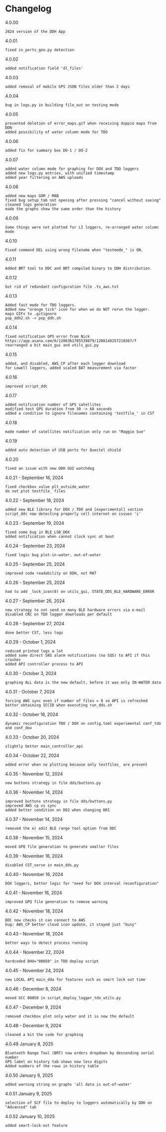 # Changelog

4.0.00

    2024 version of the DDH App

4.0.01 

    fixed in_ports_geo.py detection

4.0.02

    added notification field 'dl_files'

4.0.03

    added removal of mobile GPS JSON files older than 2 days

4.0.04

    bug in logs.py in building file_out on testing mode

4.0.05
    
    prevented deletion of error_maps.gif when receiving doppio maps from DDN
    added possibility of water column mode for TDO

4.0.06

    added fix for summary box DO-1 / DO-2

4.0.07

    added water column mode for graphing for DOX and TDO loggers
    added new logs.py entries, with unified timestamp
    added year filtering on AWS uploads

4.0.08

    added new maps GOM / MAB
    fixed bug setup_tab not opening after pressing "cancel without saving"
    cleaned logs generation
    made the graphs show the same order than the history

4.0.09

    Some things were not plotted for LI loggers, re-arranged water column mode

4.0.10

    Fixed command DEL using wrong filename when "testmode_" is ON.

4.0.11

    Added BRT tool to DDC and BRT compiled binary to DDH distribution.

4.0.12

    Got rid of redundant configuration file .ts_aws.txt

4.0.13

    Added fast mode for TDO loggers.
    Added new "orange tick" icon for when we do NOT rerun the logger.
    maps GIFs to .gitignore
    pop_ddh2.sh -> pop_ddh.sh

4.0.14

    fixed notification GPS error from Nick
    https://app.asana.com/0/1206361785539879/1208148157218367/f
    rearranged a bit main_gui and utils_gui.py

4.0.15

    added, and disabled, AWS_CP after each logger download
    for Lowell loggers, added scaled BAT measurement via factor

4.0.16

    improved script_ddc

4.0.17

    added notification number of GPS satellites
    modified test GPS duration from 30 -> 60 seconds
    added a condition to ignore filenames containing 'testfile_' in CST

4.0.18

    made number of satellites notification only run on "Maggie Sue"

4.0.19

    added auto detection of USB ports for Quectel shield

4.0.20

    fixed an issue with new DDH GUI watchdog

4.0.21 - September 16, 2024

    fixed checkbox value plt_outside_water
    do not plot testfile_ files

4.0.22 - September 18, 2024

    added new BLE library for DOX / TDO and [experimental] section
    script_ddc now detecting properly cell internet on issues 'i'

4.0.23 - September 19, 2024

    fixed some bug in BLE_LSB_DOX
    added notification when cannot clock sync at boot

4.0.24 - September 23, 2024

    fixed logic bug plot-in-water, out-of-water

4.0.25 - September 25, 2024

    improved code readability on DDH, not MAT

4.0.26 - September 25, 2024

    had to add _lock_icon(0) on utils_gui, STATE_DDS_BLE_HARDWARE_ERROR

4.0.27 - September 26, 2024

    new strategy to not send so many BLE hardware errors via e-mail
    disabled CRC on TDO logger downloads per default

4.0.28 - September 27, 2024

    done better CST, less logs

4.0.29 - October 1, 2024

    reduced printed logs a lot
    added some direct SNS alarm notifications (no SQS) to API if this crashes
    added API controller process to API

4.0.30 - October 3, 2024

    graphing ALL data is the new default, before it was only IN-WATER data

4.0.31 - October 7, 2024

    forcing AWS sync even if number of files = 0 so API is refreshed
    better obtaining ICCID when executing run_dds.sh

4.0.32 - October 16, 2024

    dynamic reconfiguration TDO / DOX on config.toml experimental conf_tdo and conf_dox

4.0.33 - October 20, 2024

    slightly better main_controller_api

4.0.34 - October 22, 2024

    added error when no plotting because only testfiles_ are present

4.0.35 - November 12, 2024

    new buttons strategy in file dds/buttons.py

4.0.36 - November 14, 2024

    improved buttons strategy in file dds/buttons.py
    improved AWS cp vs sync
    added better condition on DO2 when changing DRI

4.0.37 - November 14, 2024

    removed the e) edit BLE range tool option from DDC

4.0.38 - November 15, 2024

    moved GPQ file generation to generate smaller files

4.0.39 - November 16, 2024

    disabled CST_serve in main_dds.py

4.0.40 - November 16, 2024

    DOX loggers, better logic for "need for DOX interval reconfiguration"

4.0.41 - November 16, 2024

    improved GPQ file generation to remove warning

4.0.42 - November 18, 2024

    DDC new checks it can connect to AWS
    bug: AWS_CP better cloud icon update, it stayed just "busy"

4.0.43 - November 18, 2024

    better ways to detect process running

4.0.44 - November 22, 2024

    hardcoded DHU="00050" in TDO deploy script

4.0.45 - November 24, 2024

    new LOCAL API main_dda for features such as smart lock out time

4.0.46 - December 8, 2024

    moved SCC 00050 in script_deploy_logger_tdo_utils.py

4.0.47 - December 9, 2024

    removed checkbox plot only water and it is now the default

4.0.48 - December 9, 2024

    cleaned a bit the code for graphing

4.0.49 January 8, 2025

    Bluetooth Range Tool (BRT) now orders dropdown by descending serial number
    GPS label on history tab shows now less digits
    Added numbers of the rows in history table

4.0.50 January 9, 2025

    added warning string on graphs 'all data is out-of-water'

4.0.51 January 9, 2025

    selection of SCF file to deploy to loggers automatically by DDH on "Advanced" tab

4.0.52 January 10, 2025

    added smart-lock-out feature
